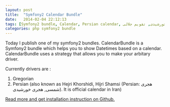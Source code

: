 ```yaml
---
layout: post
title:  "Symfony2 Calendar Bundle"
date:   2014-02-04 22:12:13
tags: [Symfony2 bundle, Calendar, Persian calendar, هجری شمسی, هجری خورشیدی, تقویم جلالی, Hejri, Hejri shamsi]
categories: php symfony2 bundle
---
```

Today I publish one of my symfony2 bundles.
CalendarBundle is a Symfony2 bundle which helps you to show Datetimes based on a calendar. CalendarBundle uses a strategy that allows you to make your arbitary driver.

Currently drivers are :

 1. Gregorian
 2. Persian (also known as Hejri Khorshidi, Hijri Shamsi (Persian: هجری شمسی, هجری خورشیدی). It is official calendar in Iran)

[Read more and get installation instruction on Github.][calendar-bundle]

[calendar-bundle]: https://github.com/mohebifar/CalendarBundle
